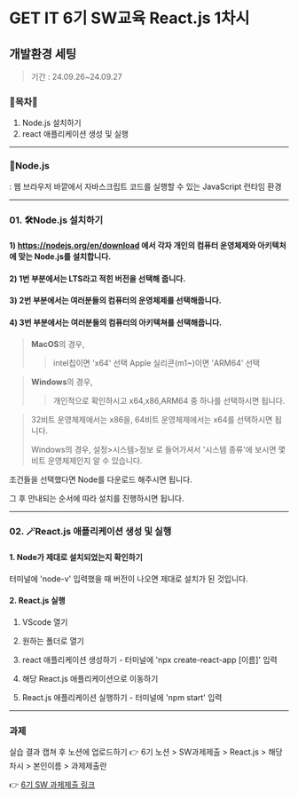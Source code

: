 # GET IT 6기 SW교육 React.js 1차시
## 개발환경 세팅
> 기간 : 24.09.26~24.09.27


### 🚀목차🚀
1. Node.js 설치하기
2. react 애플리케이션 생성 및 실행
---

### 🌿Node.js
: 웹 브라우저 바깥에서 자바스크립트 코드를 실행할 수 있는 JavaScript 런타임 환경

---

### 01. 🛠️Node.js 설치하기
#### 1) https://nodejs.org/en/download 에서 각자 개인의 컴퓨터 운영체제와 아키텍처에 맞는 Node.js를 설치합니다.
#### 2) 1번 부분에서는 LTS라고 적힌 버전을 선택해 줍니다.
#### 3) 2번 부분에서는 여러분들의 컴퓨터의 운영체제를 선택해줍니다.
#### 4) 3번 부분에서는 여러분들의 컴퓨터의 아키텍쳐를 선택해줍니다.

> **MacOS**의 경우,
>> intel칩이면 'x64' 선택
>> Apple 실리콘(m1~)이면 'ARM64' 선택

> **Windows**의 경우,
>> 개인적으로 확인하시고 x64,x86,ARM64 중 하나를 선택하시면 됩니다.

> 32비트 운영체제에서는 x86을,
> 64비트 운영체제에서는 x64를 선택하시면 됩니다.
> 
> Windows의 경우, 설정>시스템>정보 로 들어가셔서 '시스템 종류'에 보시면 몇 비트 운영체제인지 알 수 있습니다.

조건들을 선택했다면 Node를 다운로드 해주시면 됩니다.

그 후 안내되는 순서에 따라 설치를 진행하시면 됩니다.

---

### 02. 🪄React.js 애플리케이션 생성 및 실행
#### 1. Node가 제대로 설치되었는지 확인하기
터미널에 'node-v' 입력했을 때 버전이 나오면 제대로 설치가 된 것입니다.

#### 2. React.js 실행
1. VScode 열기
2. 원하는 폴더로 열기
3. react 애플리케이션 생성하기 - 터미널에 'npx create-react-app [이름]' 입력

4. 해당 React.js 애플리케이션으로 이동하기
5. React.js 애플리케이션 실행하기 - 터미널에 'npm start' 입력

---
### 과제
실습 결과 캡쳐 후 노션에 업로드하기
👉 6기 노션 > SW과제제출 > React.js > 해당 차시 > 본인이름 > 과제제출란

👉 [6기 SW 과제제출 링크](https://www.notion.so/SW-8502eeef321b43e2ad13ece0f626be33)


